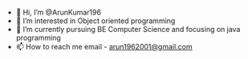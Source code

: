 - 👋 Hi, I’m @ArunKumar196
- 👀 I’m interested in Object oriented programming
- 🌱 I’m currently pursuing BE Computer Science and focusing on java programming
- 📫 How to reach me email - arun1962001@gmail.com

<!---
ArunKumar196/ArunKumar196 is a ✨ special ✨ repository because its `README.md` (this file) appears on your GitHub profile.
You can click the Preview link to take a look at your changes.
--->
